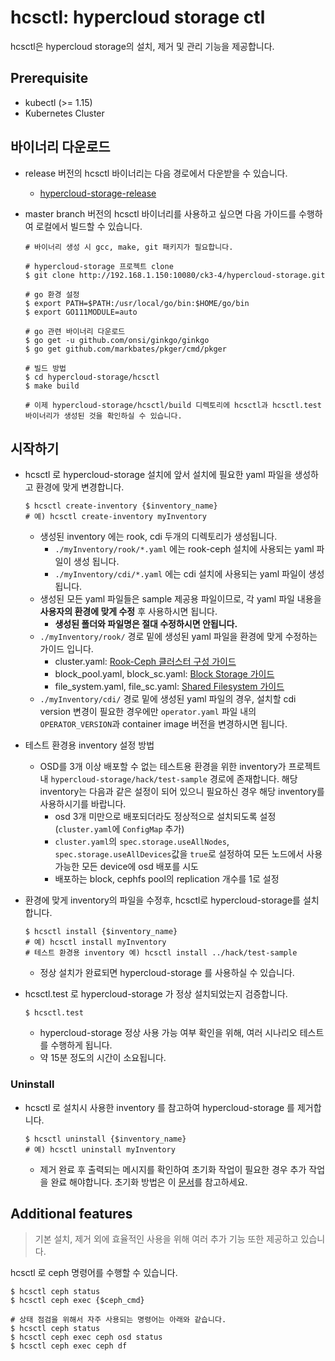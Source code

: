 # hcsctl: hypercloud storage ctl
hcsctl은 hypercloud storage의 설치, 제거 및 관리 기능을 제공합니다.

## Prerequisite
- kubectl (>= 1.15)
- Kubernetes Cluster

## 바이너리 다운로드
- release 버전의 hcsctl 바이너리는 다음 경로에서 다운받을 수 있습니다.
    - [hypercloud-storage-release](http://192.168.1.150:10080/ck3-4/hypercloud-storage/releases)
- master branch 버전의 hcsctl 바이너리를 사용하고 싶으면 다음 가이드를 수행하여 로컬에서 빌드할 수 있습니다.

  ``` shell
  # 바이너리 생성 시 gcc, make, git 패키지가 필요합니다.

  # hypercloud-storage 프로젝트 clone
  $ git clone http://192.168.1.150:10080/ck3-4/hypercloud-storage.git

  # go 환경 설정
  $ export PATH=$PATH:/usr/local/go/bin:$HOME/go/bin
  $ export GO111MODULE=auto

  # go 관련 바이너리 다운로드
  $ go get -u github.com/onsi/ginkgo/ginkgo
  $ go get github.com/markbates/pkger/cmd/pkger

  # 빌드 방법
  $ cd hypercloud-storage/hcsctl
  $ make build

  # 이제 hypercloud-storage/hcsctl/build 디렉토리에 hcsctl과 hcsctl.test 바이너리가 생성된 것을 확인하실 수 있습니다.
  ```

## 시작하기
- hcsctl 로 hypercloud-storage 설치에 앞서 설치에 필요한 yaml 파일을 생성하고 환경에 맞게 변경합니다.

   ``` shell
   $ hcsctl create-inventory {$inventory_name}
   # 예) hcsctl create-inventory myInventory
   ```

    - 생성된 inventory 에는 rook, cdi 두개의 디렉토리가 생성됩니다.
      - `./myInventory/rook/*.yaml` 에는 rook-ceph 설치에 사용되는 yaml 파일이 생성 됩니다.
      - `./myInventory/cdi/*.yaml` 에는 cdi 설치에 사용되는 yaml 파일이 생성됩니다.
    - 생성된 모든 yaml 파일들은 sample 제공용 파일이므로, 각 yaml 파일 내용을 **사용자의 환경에 맞게 수정** 후 사용하시면 됩니다. 
      - **생성된 폴더와 파일명은 절대 수정하시면 안됩니다.**
    - `./myInventory/rook/` 경로 밑에 생성된 yaml 파일을 환경에 맞게 수정하는 가이드 입니다.
        - cluster.yaml: [Rook-Ceph 클러스터 구성 가이드](./../docs/ceph-cluster-setting.md)
        - block_pool.yaml, block_sc.yaml: [Block Storage 가이드](./../docs/block.md)
        - file_system.yaml, file_sc.yaml: [Shared Filesystem 가이드](./../docs/file.md)
    - `./myInventory/cdi/` 경로 밑에 생성된 yaml 파일의 경우, 설치할 cdi version 변경이 필요한 경우에만 `operator.yaml` 파일 내의 `OPERATOR_VERSION`과 container image 버전을 변경하시면 됩니다.

- 테스트 환경용 inventory 설정 방법
    - OSD를 3개 이상 배포할 수 없는 테스트용 환경을 위한 inventory가 프로젝트 내 `hypercloud-storage/hack/test-sample` 경로에 존재합니다. 해당 inventory는 다음과 같은 설정이 되어 있으니 필요하신 경우 해당 inventory를 사용하시기를 바랍니다.
      - osd 3개 미만으로 배포되더라도 정상적으로 설치되도록 설정 (`cluster.yaml`에 `ConfigMap` 추가)
      - `cluster.yaml`의 `spec.storage.useAllNodes`, `spec.storage.useAllDevices`값을 `true`로 설정하여 모든 노드에서 사용 가능한 모든 device에 osd 배포를 시도
      - 배포하는 block, cephfs pool의 replication 개수를 1로 설정

- 환경에 맞게 inventory의 파일을 수정후, hcsctl로 hypercloud-storage를 설치합니다.
   ``` shell
   $ hcsctl install {$inventory_name}
   # 예) hcsctl install myInventory
   # 테스트 환경용 inventory 예) hcsctl install ../hack/test-sample
   ```

    - 정상 설치가 완료되면 hypercloud-storage 를 사용하실 수 있습니다.

- hcsctl.test 로 hypercloud-storage 가 정상 설치되었는지 검증합니다.
    ``` shell
    $ hcsctl.test  
    ```
    - hypercloud-storage 정상 사용 가능 여부 확인을 위해, 여러 시나리오 테스트를 수행하게 됩니다.
    - 약 15분 정도의 시간이 소요됩니다.

### Uninstall
- hcsctl 로 설치시 사용한 inventory 를 참고하여 hypercloud-storage 를 제거합니다.
   ``` shell
   $ hcsctl uninstall {$inventory_name}
   # 예) hcsctl uninstall myInventory
   ```
    - 제거 완료 후 출력되는 메시지를 확인하여 초기화 작업이 필요한 경우 추가 작업을 완료 해야합니다. 초기화 방법은 이 [문서](./../docs/rook.md)를 참고하세요.

## Additional features
> 기본 설치, 제거 외에 효율적인 사용을 위해 여러 추가 기능 또한 제공하고 있습니다.

hcsctl 로 ceph 명령어를 수행할 수 있습니다.

``` shell
$ hcsctl ceph status
$ hcsctl ceph exec {$ceph_cmd}

# 상태 점검을 위해서 자주 사용되는 명령어는 아래와 같습니다.
$ hcsctl ceph status
$ hcsctl ceph exec ceph osd status
$ hcsctl ceph exec ceph df
```
